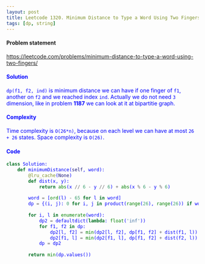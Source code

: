 ```yaml
---
layout: post
title: Leetcode 1320. Minimum Distance to Type a Word Using Two Fingers
tags: [dp, string]
---
```


#### Problem statement

<a href="https://leetcode.com/problems/minimum-distance-to-type-a-word-using-two-fingers/"> <font color = blue>https://leetcode.com/problems/minimum-distance-to-type-a-word-using-two-fingers/

#### Solution
`dp(f1, f2, ind)` is minimum distance we can have if one finger of `f1`, another on `f2` and we reached index `ind`. Actually we do not need `3` dimension, like in problem **1187** we can look at it at bipartitie graph. 

#### Complexity
Time complexity is `O(26*n)`, because on each level we can have at most `26 + 26` states. Space complexity is `O(26)`.

#### Code
```python
class Solution:
    def minimumDistance(self, word):
        @lru_cache(None)
        def dist(x, y):
            return abs(x // 6 - y // 6) + abs(x % 6 - y % 6)
        
        word = [ord(l) - 65 for l in word]
        dp = {(i, j): 0 for i, j in product(range(26), range(26)) if word[0] in (i, j)}
        
        for i, l in enumerate(word):
            dp2 = defaultdict(lambda: float('inf'))
            for f1, f2 in dp:
                dp2[l, f2] = min(dp2[l, f2], dp[f1, f2] + dist(f1, l))
                dp2[f1, l] = min(dp2[f1, l], dp[f1, f2] + dist(f2, l))
            dp = dp2    
        
        return min(dp.values())
```
